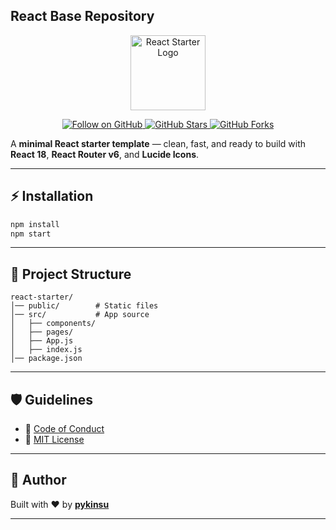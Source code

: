 
## React Base Repository  

<p align="center">
  <img src="https://raw.githubusercontent.com/facebook/react/main/fixtures/dom/public/react-logo.svg" width="120" alt="React Starter Logo" />
</p>

<p align="center">
  <a href="https://github.com/pykinsu" target="_blank">
    <img src="https://img.shields.io/badge/Follow%20me-GitHub-black?style=for-the-badge&logo=github" alt="Follow on GitHub" />
  </a>
  <a href="https://github.com/pyKinsu/React-starter-template/stargazers">
    <img src="https://img.shields.io/github/stars/pyKinsu/React-starter-template?style=for-the-badge&logo=github" alt="GitHub Stars" />
  </a>
  <a href="https://github.com/pyKinsu/React-starter-template/network/members">
    <img src="https://img.shields.io/github/forks/pyKinsu/React-starter-template?style=for-the-badge&logo=github" alt="GitHub Forks" />
  </a>
</p>

A **minimal React starter template** — clean, fast, and ready to build with **React 18**, **React Router v6**, and **Lucide Icons**.  

---

## ⚡ Installation  

```bash
npm install
npm start
````

---

## 📂 Project Structure

```
react-starter/
│── public/        # Static files
│── src/           # App source
│   ├── components/
│   ├── pages/
│   ├── App.js
│   ├── index.js
│── package.json
```

---

## 🛡️ Guidelines

* 📌 [Code of Conduct](CODE_OF_CONDUCT.md)
* 📌 [MIT License](LICENSE)

---

## 📌 Author

Built with ❤️ by **[pykinsu](https://github.com/pykinsu)**

---
